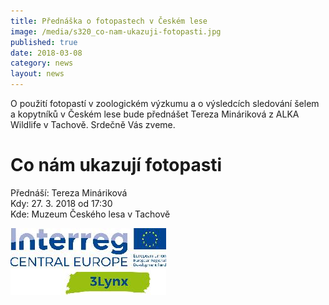 ```yaml
---
title: Přednáška o fotopastech v Českém lese
image: /media/s320_co-nam-ukazuji-fotopasti.jpg
published: true
date: 2018-03-08
category: news
layout: news
---
```

O použití fotopastí v zoologickém výzkumu a o výsledcích sledování šelem
a kopytníků v Českém lese bude přednášet Tereza Mináriková z ALKA
Wildlife v Tachově. Srdečně Vás zveme.

# Co nám ukazují fotopasti

Přednáší: Tereza Mináriková  
Kdy: 27. 3. 2018 od 17:30  
Kde: Muzeum Českého lesa v Tachově

<div class="clearfix"></div>

![](/media/s250_13lynx_cmyk.jpg)
